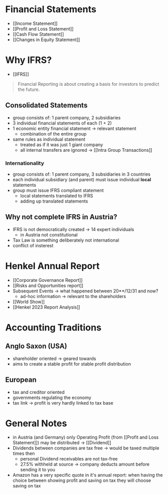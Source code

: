 # Financial Statements
- [[Income Statement]]
- [[Profit and Loss Statement]]
- [[Cash Flow Statement]]
- [[Changes in Equity Statement]]

# Why IFRS?
- [[IFRS]]

> Financial Reporting is about creating a basis for investors to predict the future.

## Consolidated Statements
- group consists of: 1 parent company, 2 subsidiaries
- 3 individual financial statements of each (1 + 2)
- 1 economic entity financial statement -> relevant statement
	- combination of the entire group
- same rules as individual statement
	- treated as if it was just 1 giant company
	- all internal transfers are ignored -> [[Intra Group Transactions]]
### Internationality
- group consists of: 1 parent company, 3 subsidiaries in 3 countries
- each individual subsidiary (and parent) must issue individual **local** statements
- group must issue IFRS compliant statement
	- local statements translated to IFRS
	- adding up translated statements

## Why not complete IFRS in Austria?
- IFRS is not democratically created -> 14 expert individuals
	- in Austria not constitutional
- Tax Law is something deliberately not international
- conflict of insterest

# Henkel Annual Report
- [[Corporate Governance Report]]
- [[Risks and Opportunities report]]
- Subsequent Events -> what happened between 20**/12/31 and now?
	- ad-hoc information -> relevant to the shareholders
- [[World Show]]
- [[Henkel 2023 Report Analysis]]

# Accounting Traditions
## Anglo Saxon (USA) 
- shareholder oriented -> geared towards
- aims to create a stable profit for stable profit distribution
## European 
- tax and creditor oriented
- governments regulating the economy
- tax link -> profit is very hardly linked to tax base


# General Notes
- in Austria (and Germany) only Operating Profit (from [[Profit and Loss Statement]]) may be distributed -> [[Dividend]]
- Dividends between companies are tax free -> would be taxed multiple times then
	- personal Dividend receivables are not tax-free
	- 27.5% withheld at source -> company deducts amount before sending it to you
- Amazon has a very specific quote in it's annual report: when having the choice between showing profit and saving on tax they will choose saving on tax

